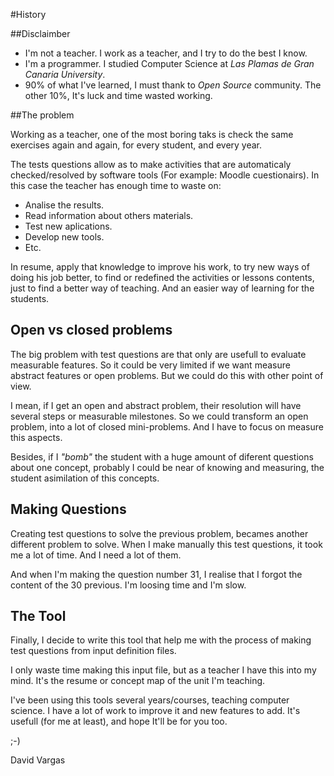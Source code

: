 #History

##Disclaimber
* I'm not a teacher. I work as a teacher, and I try to do the best I know.
* I'm a programmer. I studied Computer Science at *Las Plamas de Gran Canaria University*.
* 90% of what I've learned, I must thank to *Open Source* community. 
The other 10%, It's luck and time wasted working.

##The problem

Working as a teacher, one of the most boring taks is check the same exercises
again and again, for every student, and every year.

The tests questions allow as to make activities that are automaticaly checked/resolved by 
software tools (For example: Moodle cuestionairs). In this case
the teacher has enough time to waste on:
* Analise the results.
* Read information about others materials.
* Test new aplications.
* Develop new tools.
* Etc.

In resume, apply that knowledge to improve his work, to try new ways of 
doing his job better, to find or redefined the activities or lessons contents, 
just to find a better way of teaching. And an easier way of learning for the students.

## Open vs closed problems

The big problem with test questions are that only are usefull to evaluate
measurable features. So it could be very limited if we want measure abstract
features or open problems. But we could do this with other point of view.

I mean, if I get an open and abstract problem, their resolution will have 
several steps or measurable milestones. So we could transform an open problem, 
into a lot of closed mini-problems. And I have to focus on measure this aspects.

Besides, if I *"bomb"* the student with a huge amount of diferent questions
about one concept, probably I could be near of knowing and measuring, the
student asimilation of this concepts.

## Making Questions

Creating test questions to solve the previous problem, becames another 
different problem to solve. When I make manually this test questions, it
took me a lot of time. And I need a lot of them.

And when I'm making the question number 31, I realise that I forgot the
content of the 30 previous. I'm loosing time and I'm slow.

## The Tool

Finally, I decide to write this tool that help me with the process of
making test questions from input definition files.

I only waste time making this input file, but as a teacher I have this
into my mind. It's the resume or concept map of the unit I'm teaching.

I've been using this tools several years/courses, teaching computer
science. I have a lot of work to improve it and new features to add.
It's usefull (for me at least), and hope It'll be for you too.

;-)

David Vargas
